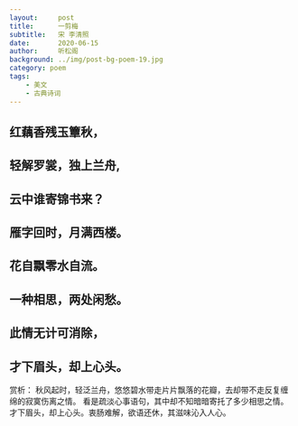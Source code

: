 ```yaml
---
layout:     post
title:      一剪梅
subtitle:   宋 李清照
date:       2020-06-15
author:     听松阁
background: ../img/post-bg-poem-19.jpg
category: poem
tags:
    - 美文
    - 古典诗词
---
```


## 红藕香残玉簟秋，
## 轻解罗裳，独上兰舟,
## 云中谁寄锦书来？
## 雁字回时，月满西楼。

## 花自飘零水自流。
## 一种相思，两处闲愁。
## 此情无计可消除，
## 才下眉头，却上心头。

 

赏析：
      秋风起时，轻泛兰舟，悠悠碧水带走片片飘落的花瓣，去却带不走反复缠绵的寂寞伤离之情。
      看是疏淡心事语句，其中却不知暗暗寄托了多少相思之情。才下眉头，却上心头。衷肠难解，欲语还休，其滋味沁入人心。
